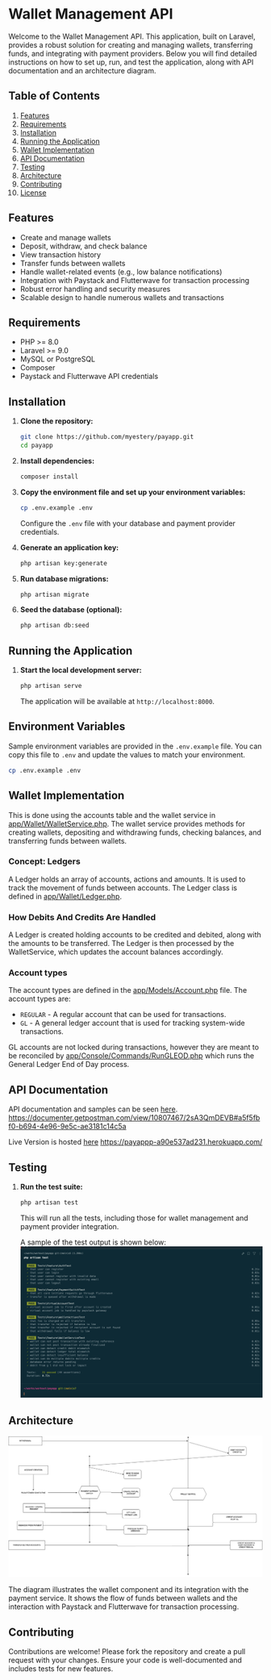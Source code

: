 # Wallet Management API

Welcome to the Wallet Management API. This application, built on Laravel, provides a robust solution for creating and managing wallets, transferring funds, and integrating with payment providers. Below you will find detailed instructions on how to set up, run, and test the application, along with API documentation and an architecture diagram.

## Table of Contents

1. [Features](#features)
2. [Requirements](#requirements)
3. [Installation](#installation)
4. [Running the Application](#running-the-application)
5. [Wallet Implementation](#wallet-implementation)
6. [API Documentation](#api-documentation)
7. [Testing](#testing)
8. [Architecture](#architecture)
9. [Contributing](#contributing)
10. [License](#license)

## Features

- Create and manage wallets
- Deposit, withdraw, and check balance
- View transaction history
- Transfer funds between wallets
- Handle wallet-related events (e.g., low balance notifications)
- Integration with Paystack and Flutterwave for transaction processing
- Robust error handling and security measures
- Scalable design to handle numerous wallets and transactions

## Requirements

- PHP >= 8.0
- Laravel >= 9.0
- MySQL or PostgreSQL
- Composer
- Paystack and Flutterwave API credentials

## Installation

1. **Clone the repository:**
    ```sh
    git clone https://github.com/myestery/payapp.git
    cd payapp
    ```

2. **Install dependencies:**
    ```sh
    composer install
    ```

3. **Copy the environment file and set up your environment variables:**
    ```sh
    cp .env.example .env
    ```
    Configure the `.env` file with your database and payment provider credentials.

4. **Generate an application key:**
    ```sh
    php artisan key:generate
    ```

5. **Run database migrations:**
    ```sh
    php artisan migrate
    ```

6. **Seed the database (optional):**
    ```sh
    php artisan db:seed
    ```

## Running the Application

1. **Start the local development server:**
    ```sh
    php artisan serve
    ```
    The application will be available at `http://localhost:8000`.

## Environment Variables
Sample environment variables are provided in the `.env.example` file. You can copy this file to `.env` and update the values to match your environment.

```sh
cp .env.example .env
```

## Wallet Implementation
This is done using the accounts table and the wallet service in [app/Wallet/WalletService.php](app/Wallet/WalletService.php). The wallet service provides methods for creating wallets, depositing and withdrawing funds, checking balances, and transferring funds between wallets.

### Concept: Ledgers
A Ledger holds an array of accounts, actions and amounts. It is used to track the movement of funds between accounts. The Ledger class is defined in [app/Wallet/Ledger.php](app/Wallet/Ledger.php).

### How Debits And Credits Are Handled
A Ledger is created holding accounts to be credited and debited, along with the amounts to be transferred. The Ledger is then processed by the WalletService, which updates the account balances accordingly.

### Account types
The account types are defined in the [app/Models/Account.php](app/Models/Account.php) file. The account types are:
- `REGULAR` - A regular account that can be used for transactions.
- `GL` - A general ledger account that is used for tracking system-wide transactions.

GL accounts are not locked during transactions, however they are meant to be reconciled by [app/Console/Commands/RunGLEOD.php](app/Console/Commands/RunGLEOD.php) which runs the General Ledger End of Day process.

## API Documentation

API documentation and samples can be seen [here](https://documenter.getpostman.com/view/10807467/2sA3QmDEVB#a5f5fbf0-b694-4e96-9e5c-ae3181c14c5a).
https://documenter.getpostman.com/view/10807467/2sA3QmDEVB#a5f5fbf0-b694-4e96-9e5c-ae3181c14c5a

Live Version is hosted [here](https://payappp-a90e537ad231.herokuapp.com)
https://payappp-a90e537ad231.herokuapp.com/


## Testing

1. **Run the test suite:**
    ```sh
    php artisan test
    ```
    This will run all the tests, including those for wallet management and payment provider integration.

    A sample of the test output is shown below:
    ![Test Output](/test-screenshot.png)

## Architecture

![Architecture Diagram](/architecture-diagram.png)

The diagram illustrates the wallet component and its integration with the payment service. It shows the flow of funds between wallets and the interaction with Paystack and Flutterwave for transaction processing.

## Contributing

Contributions are welcome! Please fork the repository and create a pull request with your changes. Ensure your code is well-documented and includes tests for new features.

